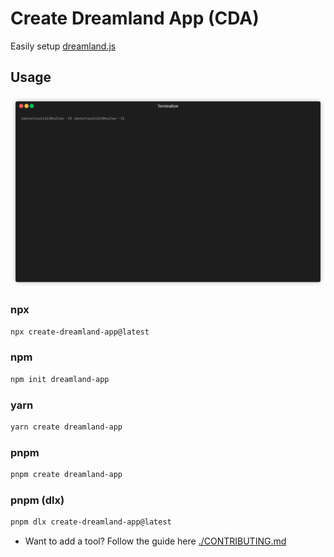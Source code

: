 # Create Dreamland App (CDA)

Easily setup [dreamland.js](https://github.com/mercuryworkshop/dreamlandjs)

## Usage

![exampleOfCDA](./example.gif)

### npx
```bash
npx create-dreamland-app@latest
```

### npm
```bash 
npm init dreamland-app
```

### yarn 
```bash 
yarn create dreamland-app 
```

### pnpm 
```bash 
pnpm create dreamland-app
```

### pnpm (dlx)
```bash
pnpm dlx create-dreamland-app@latest 
```
- Want to add a tool? Follow the guide here [./CONTRIBUTING.md](./CONTRIBUTING.md)
